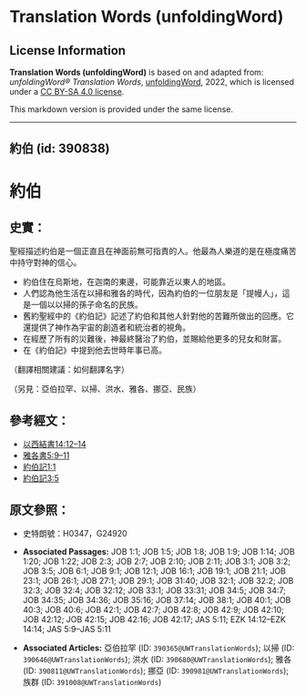 # Translation Words (unfoldingWord)

## License Information

**Translation Words (unfoldingWord)** is based on and adapted from: _unfoldingWord® Translation Words_, [unfoldingWord](https://unfoldingword.org/utw), 2022, which is licensed under a [CC BY-SA 4.0 license](https://creativecommons.org/licenses/by-sa/4.0/legalcode.en).

This markdown version is provided under the same license.



--------------------------------

## 約伯 (id: 390838)

約伯
==

史實：
---

聖經描述約伯是一個正直且在神面前無可指責的人。他最為人樂道的是在極度痛苦中持守對神的信心。

* 約伯住在烏斯地，在迦南的東邊，可能靠近以東人的地區。
* 人們認為他生活在以掃和雅各的時代，因為約伯的一位朋友是「提幔人」，這是一個以以掃的孫子命名的民族。
* 舊約聖經中的《約伯記》記述了約伯和其他人針對他的苦難所做出的回應。它還提供了神作為宇宙的創造者和統治者的視角。
* 在經歷了所有的災難後，神最終醫治了約伯，並賜給他更多的兒女和財富。
* 在《約伯記》中提到他去世時年事已高。

（翻譯相關建議：如何翻譯名字）

（另見：亞伯拉罕、以掃、洪水、雅各、挪亞、民族）

參考經文：
-----

* [以西結書14:12–14](https://ref.ly/Ezek14:12-Ezek14:14)
* [雅各書5:9–11](https://ref.ly/Jas5:9-Jas5:11)
* [約伯記1:1](https://ref.ly/Job1:1)
* [約伯記3:5](https://ref.ly/Job3:5)

原文參照：
-----

* 史特朗號：H0347，G24920

* **Associated Passages:** JOB 1:1; JOB 1:5; JOB 1:8; JOB 1:9; JOB 1:14; JOB 1:20; JOB 1:22; JOB 2:3; JOB 2:7; JOB 2:10; JOB 2:11; JOB 3:1; JOB 3:2; JOB 3:5; JOB 6:1; JOB 9:1; JOB 12:1; JOB 16:1; JOB 19:1; JOB 21:1; JOB 23:1; JOB 26:1; JOB 27:1; JOB 29:1; JOB 31:40; JOB 32:1; JOB 32:2; JOB 32:3; JOB 32:4; JOB 32:12; JOB 33:1; JOB 33:31; JOB 34:5; JOB 34:7; JOB 34:35; JOB 34:36; JOB 35:16; JOB 37:14; JOB 38:1; JOB 40:1; JOB 40:3; JOB 40:6; JOB 42:1; JOB 42:7; JOB 42:8; JOB 42:9; JOB 42:10; JOB 42:12; JOB 42:15; JOB 42:16; JOB 42:17; JAS 5:11; EZK 14:12–EZK 14:14; JAS 5:9–JAS 5:11
* **Associated Articles:** 亞伯拉罕 (ID: `390365@UWTranslationWords`); 以掃 (ID: `390646@UWTranslationWords`); 洪水 (ID: `390680@UWTranslationWords`); 雅各 (ID: `390811@UWTranslationWords`); 挪亞 (ID: `390981@UWTranslationWords`); 族群 (ID: `391008@UWTranslationWords`)

